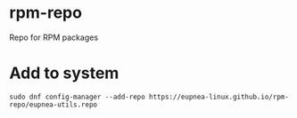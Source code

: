 # rpm-repo
Repo for RPM packages
# Add to system
```
sudo dnf config-manager --add-repo https://eupnea-linux.github.io/rpm-repo/eupnea-utils.repo
```
